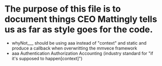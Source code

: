 # The purpose of this file is to document things CEO Mattingly tells us as far as style goes for the code.
- whyNot___ should be using aaa instead of "context" and static and produce a callback when overwritting the mmvece framework
- aaa Authentication Authorization Accounting (industry standard for "if it's supposed to happen[context]")
